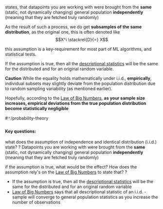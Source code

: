 states, that datapoints you are working with were brought from the **same** (static, not dynamically changing) general population **independently** (meaning that they are fetched truly randomly)

As the result of such a process, we do get **subsamples of the same distribution**, as the original one, this is often denoted like
 $$X^i \stackrel{D}{=} X$$

this assumption is a key-requirement for most part of ML algorithms, and statistical tests.

If the assumption is true, then all the [descriptional statistics](Теория%20вероятностей/random%20variable.md#^0882fd) will be the same for the distributed and for an original random variable.

**Caution**
While the equality holds mathematically under i.i.d., **empirically**, individual subsets may slightly deviate from the population distribution due to random sampling variability (as mentioned earlier).

Hopefully, according to the [Law of Big Numbers](Law%20of%20Big%20Numbers.md),  **as your sample size increases, empirical deviations from the true population distribution become statistically negligible**


#🃏/probability-theory 
#### Key questions:

what does the assumption of independence and identical distribution (i.i.d.) state?
?
Datapoints you are working with were brought from the **same** (static, not dynamically changing) general population **independently** (meaning that they are fetched truly randomly)

if the assumption is true, what would be the effect? How does the assumption rely's on the [Law of Big Numbers](Law%20of%20Big%20Numbers.md) to state that?
?
- If the assumption is true, then all the [descriptional statistics](Теория%20вероятностей/random%20variable.md#^0882fd) will be the same for the distributed and for an original random variable
- [Law of Big Numbers](Law%20of%20Big%20Numbers.md) says that all descriptional statistic of an i.i.d. - sample will converge to general population statistics as you increase the number of observations 